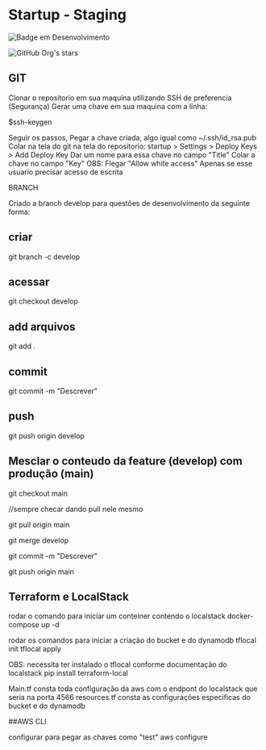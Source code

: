 # Startup - Staging

![Badge em Desenvolvimento](http://img.shields.io/static/v1?label=STATUS&message=EM%20DESENVOLVIMENTO&color=GREEN&style=for-the-badge)

![GitHub Org's stars](https://img.shields.io/github/stars/camilafernanda?style=social)

## GIT

Clonar o repositorio em sua maquina utilizando SSH de preferencia (Segurança)
Gerar uma chave em sua maquina com a linha:

$ssh-keygen

Seguir os passos,
Pegar a chave criada, algo igual como ~/.ssh/id_rsa.pub
Colar na tela do git na tela do repositorio:
startup > Settings > Deploy Keys > Add Deploy Key
Dar um nome para essa chave no campo "Title"
Colar a chave no campo "Key"
OBS: Flegar "Allow white access" Apenas se esse usuario precisar acesso de escrita

BRANCH

Criado a branch develop para questões de desenvolvimento da seguinte forma:

## criar

git branch -c develop

## acessar

git checkout develop

## add arquivos

git add .

## commit

git commit -m "Descrever"

## push

git push origin develop

## Mesclar o conteudo da feature (develop) com produção (main)

git checkout main

//sempre checar dando pull nele mesmo

git pull origin main

git merge develop

git commit -m "Descrever"

git push origin main

## Terraform e LocalStack

rodar o comando para iniciar um conteiner contendo o localstack
docker-compose up -d

rodar os comandos para iniciar a criação do bucket e do dynamodb
tflocal init
tflocal apply

OBS:
necessita ter instalado o tflocal conforme documentação do localstack
pip install terraform-local

Main.tf consta toda configuração da aws com o endpont do localstack que seria na porta 4566
resources.tf consta as configurações especificas do bucket e do dynamodb

##AWS CLI

configurar para pegar as chaves como "test"
aws configure